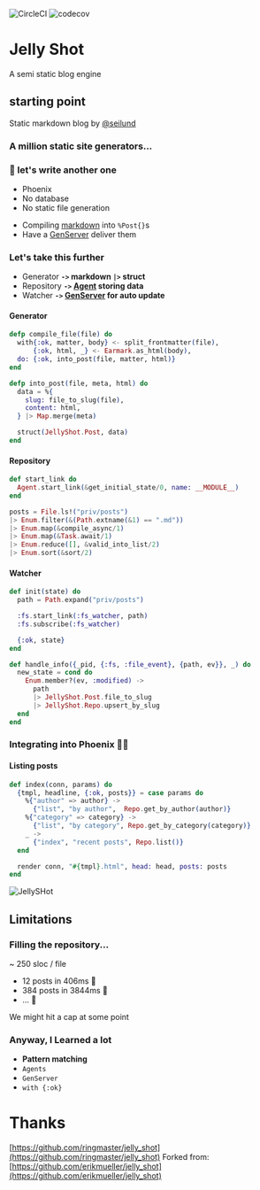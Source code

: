 ![CircleCI](https://circleci.com/gh/ringmaster/jelly_shot/tree/master.svg?style=svg)  <!-- .element style="border: none; background: none;" --> ![codecov](https://codecov.io/gh/ringmaster/jelly_shot/branch/master/graph/badge.svg) <!-- .element style="border: none; background: none;" -->

# Jelly Shot

A semi static blog engine

<!--s-->

## starting point

Static markdown blog by
[@seilund](http://www.sebastianseilund.com/static-markdown-blog-posts-with-elixir-phoenix)

<!--s-->

### A million static site generators...
### 💁 let's write another one <!-- .element: class="fragment" -->

<!--s-->

* Phoenix
* No database <!-- .element: class="fragment" -->
* No static file generation <!-- .element: class="fragment" -->

<!--s-->

* Compiling [markdown](https://github.com/pragdave/earmark) into `%Post{}`s
* Have a [GenServer](https://hexdocs.pm/elixir/GenServer.html) deliver them

<!--s-->

### Let's take this further

* Generator __`->` markdown `|>` struct__ <!-- .element: class="fragment" -->
* Repository __`->` [Agent](https://hexdocs.pm/elixir/Agent.html) storing data__ <!-- .element: class="fragment" -->
* Watcher __`->` [GenServer](https://hexdocs.pm/elixir/GenServer.html) for auto update__ <!-- .element: class="fragment" -->

<!--s-->

#### Generator

```elixir
defp compile_file(file) do
  with{:ok, matter, body} <- split_frontmatter(file),
      {:ok, html, _} <- Earmark.as_html(body),
  do: {:ok, into_post(file, matter, html)}
end
```

```elixir
defp into_post(file, meta, html) do
  data = %{
    slug: file_to_slug(file),
    content: html,
  } |> Map.merge(meta)

  struct(JellyShot.Post, data)
end
```

<!--s-->

#### Repository

```elixir
def start_link do
  Agent.start_link(&get_initial_state/0, name: __MODULE__)
end
```

```elixir
posts = File.ls!("priv/posts")
|> Enum.filter(&(Path.extname(&1) == ".md"))
|> Enum.map(&compile_async/1)
|> Enum.map(&Task.await/1)
|> Enum.reduce([], &valid_into_list/2)
|> Enum.sort(&sort/2)
```

<!--s-->

#### Watcher

```elixir
def init(state) do
  path = Path.expand("priv/posts")

  :fs.start_link(:fs_watcher, path)
  :fs.subscribe(:fs_watcher)

  {:ok, state}
end
```

```elixir
def handle_info({_pid, {:fs, :file_event}, {path, ev}}, _) do
  new_state = cond do
    Enum.member?(ev, :modified) ->
      path
      |> JellyShot.Post.file_to_slug
      |> JellyShot.Repo.upsert_by_slug
  end
end
```

<!--s-->

### Integrating into Phoenix 🐣🔥

<!--s-->

#### Listing posts

```elixir
def index(conn, params) do
  {tmpl, headline, {:ok, posts}} = case params do
    %{"author" => author} ->
      {"list", "by author",  Repo.get_by_author(author)}
    %{"category" => category} ->
      {"list", "by category", Repo.get_by_category(category)}
    _ ->
      {"index", "recent posts", Repo.list()}
  end

  render conn, "#{tmpl}.html", head: head, posts: posts
end
```

<!--s-->

![JellySHot](./jelly_shot.png)

<!--s-->

## Limitations

<!--s-->

### Filling the repository...

~ 250 sloc / file

* 12 posts in 406ms 🐰 <!-- .element: class="fragment" -->
* 384 posts in 3844ms 🐢 <!-- .element: class="fragment" -->
* ... 🐌 <!-- .element: class="fragment" -->

We might hit a cap at some point <!-- .element: class="fragment" -->
<!--s-->

### Anyway, I Learned a lot

* __Pattern matching__ <!-- .element: class="fragment" -->
* `Agents` <!-- .element: class="fragment" -->
* `GenServer` <!-- .element: class="fragment" -->
* `with {:ok}` <!-- .element: class="fragment" -->

<!--s-->

# Thanks

[https://github.com/ringmaster/jelly_shot](https://github.com/ringmaster/jelly_shot)
Forked from: [https://github.com/erikmueller/jelly_shot](https://github.com/erikmueller/jelly_shot)
